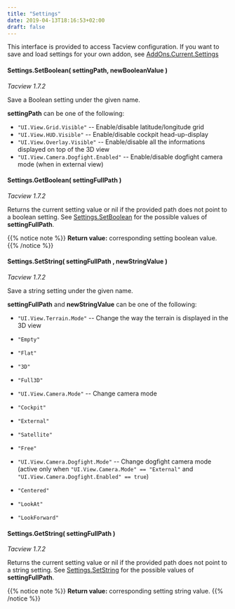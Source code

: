 ```yaml
---
title: "Settings"
date: 2019-04-13T18:16:53+02:00
draft: false
---
```


This interface is provided to access Tacview configuration.
If you want to save and load settings for your own addon, see [AddOns.Current.Settings](/lua-core-interface/addons/#addons-current-settings-setboolean-settingname-newbooleanvalue-tacview-1-7-2)


#### Settings.SetBoolean( settingPath, newBooleanValue )
*Tacview 1.7.2*

Save a Boolean setting under the given name.

**settingPath** can be one of the following:

*	`"UI.View.Grid.Visible"`			-- Enable/disable latitude/longitude grid
*	`"UI.View.HUD.Visible"`			-- Enable/disable cockpit head-up-display
*	`"UI.View.Overlay.Visible"`		-- Enable/disable all the informations displayed on top of the 3D view
* `"UI.View.Camera.Dogfight.Enabled"`	-- Enable/disable dogfight camera mode (when in external view)


#### Settings.GetBoolean( settingFullPath )
*Tacview 1.7.2*

Returns the current setting value or nil if the provided path does not point to a boolean setting.
See [Settings.SetBoolean](/lua-core-interface/settings/#settings-setboolean-settingpath-newbooleanvalue) for the possible values of **settingFullPath**.

{{% notice note %}}
**Return value:**
corresponding setting boolean value.
{{% /notice %}}


#### Settings.SetString( settingFullPath , newStringValue )
*Tacview 1.7.2*

Save a string setting under the given name.

**settingFullPath** and **newStringValue** can be one of the following:

*	`"UI.View.Terrain.Mode"` -- Change the way the terrain is displayed in the 3D view
*	`"Empty"`
*	`"Flat"`
*	`"3D"`
*	`"Full3D"`

*	`"UI.View.Camera.Mode"`				-- Change camera mode
*	`"Cockpit"`
*	`"External"`
*	`"Satellite"`
*	`"Free"`

*	`"UI.View.Camera.Dogfight.Mode"`		-- Change dogfight camera mode (active only when `"UI.View.Camera.Mode" == "External"` and `"UI.View.Camera.Dogfight.Enabled" == true`)
*	`"Centered"`
*	`"LookAt"`
*	`"LookForward"`


#### Settings.GetString( settingFullPath )
*Tacview 1.7.2*

Returns the current setting value or nil if the provided path does not point to a string setting.
See [Settings.SetString](/lua-core-interface/settings/#settings-setstring-settingfullpath-newstringvalue) for the possible values of **settingFullPath**.

{{% notice note %}}
**Return value:**
corresponding setting string value.
{{% /notice %}}
